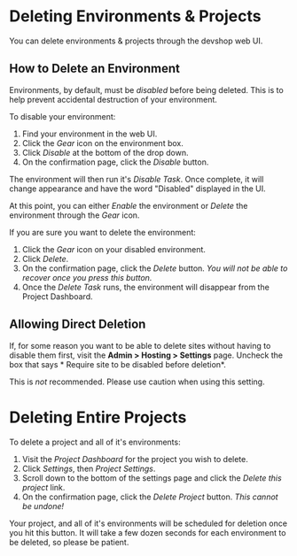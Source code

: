 Deleting Environments & Projects
================================

You can delete environments & projects through the devshop web UI.

How to Delete an Environment
----------------------------

Environments, by default, must be *disabled* before being deleted.  This is to help prevent accidental destruction of your environment.

To disable your environment:

1. Find your environment in the web UI.
2. Click the *Gear* icon on the environment box.
3. Click *Disable* at the bottom of the drop down.
4. On the confirmation page, click the *Disable* button.

The environment will then run it's *Disable Task*.  Once complete, it will change appearance and have the word "Disabled" displayed in the UI.

At this point, you can either *Enable* the environment or *Delete* the environment through the *Gear* icon.

If you are sure you want to delete the environment:

1. Click the *Gear* icon on your disabled environment.
2. Click *Delete*.
3. On the confirmation page, click the *Delete* button.  *You will not be able to recover once you press this button.*
4. Once the *Delete Task* runs, the environment will disappear from the Project Dashboard.

Allowing Direct Deletion
------------------------

If, for some reason you want to be able to delete sites without having to disable them first, visit the **Admin > Hosting > Settings** page.  Uncheck the box that says * Require site to be disabled before deletion*.

This is *not* recommended.  Please use caution when using this setting.  

Deleting Entire Projects
========================

To delete a project and all of it's environments:

1. Visit the *Project Dashboard* for the project you wish to delete.
2. Click *Settings*, then *Project Settings*.
3. Scroll down to the bottom of the settings page and click the *Delete this project* link.
4. On the confirmation page, click the *Delete Project* button. *This cannot be undone!*

Your project, and all of it's environments will be scheduled for deletion once you hit this button.  It will take a few dozen seconds for each environment to be deleted, so please be patient.